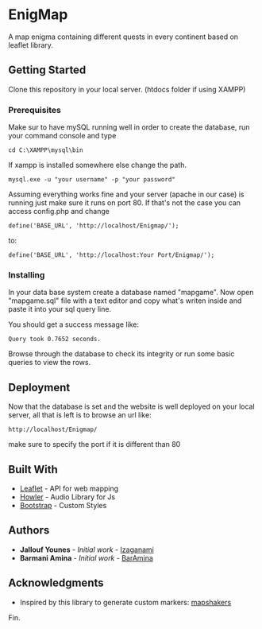 # EnigMap

A map enigma containing different quests in every continent based on leaflet library.

## Getting Started

Clone this repository in your local server. (htdocs folder if using XAMPP)

### Prerequisites

Make sur to have mySQL running well in order to create the database, run your command console and type

```
cd C:\XAMPP\mysql\bin 
```
If xampp is installed somewhere else change the path.

```
mysql.exe -u "your username" -p "your password"
```

Assuming everything works fine and your server (apache in our case) is running just make sure it runs on port 80. 
If that's not the case you can access config.php and change 
```
define('BASE_URL', 'http://localhost/Enigmap/'); 
```
to:
```
define('BASE_URL', 'http://localhost:Your Port/Enigmap/');
```
### Installing

In your data base system create a database named "mapgame".
Now open "mapgame.sql" file with a text editor and copy what's writen inside and paste it into your sql query line.

You should get a success message like:
```
Query took 0.7652 seconds.
```

Browse through the database to check its integrity or run some basic queries to view the rows.



## Deployment

Now that the database is set and the website is well deployed on your local server, all that is left is 
to browse an url like: 

```
http://localhost/Enigmap/
```
make sure to specify the port if it is different than 80

## Built With

* [Leaflet](https://leafletjs.com/) - API for web mapping
* [Howler](https://howlerjs.com/) - Audio Library for Js
* [Bootstrap](https://getbootstrap.com/docs/3.3/) - Custom Styles



## Authors

* **Jallouf Younes** - *Initial work* - [Izaganami](https://github.com/izaganami)
* **Barmani Amina** - *Initial work* - [BarAmina](https://github.com/BarAmina)



## Acknowledgments

* Inspired by this library to generate custom markers: [mapshakers](https://github.com/mapshakers/leaflet-mapkey-icon)


Fin.
